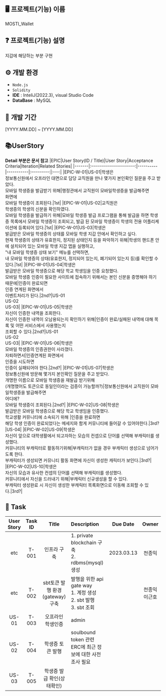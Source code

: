 ## 🖥️ 프로젝트(기능) 이름
MOSTI_Wallet

## :question: 프로젝트(기능) 설명
지갑에 해당하는 부분 구현

## ⚙️ 개발 환경
- `Node.js`
- `Solidity`
- **IDE** : InteliJ(2022.3), visual Studio Code
- **DataBase** : MySQL

## :date: 개발 기간
[YYYY.MM.DD] ~ [YYYY.MM.DD]

## :books:UserStory
**Detail 부분은 문서 참고**
|EPIC|User Story(ID / Title)|User Story|Acceptance Criteria|Iteration|Related Stories|
|-------|:----------------------:|----------|-----------|:---------:|:---:|
|EPIC-W-01|US-01|학생은 <br> 정보통신원에서 오프라인 대면으로 담당 교직원을 만나 몇가지 본인확인 질문을 주고 받았다. <br> 모바일 학생증을 발급받기 위해|행정관에서 교직원이 모바일학생증을 발급해주면<br> 화면에<br> 모바일 학생증이 조회된다.|1st|
|EPIC-W-01|US-02|교직원은 <br> 학생증의 학생의 신분을 확인하였다. <br> 모바일 학생증을 발급하기 위해|모바일 학생증 발급 프로그램을 통해 발급을 하면 학생증 목록에서 모바일 학생증이 조회되고, 발급 된 모바일 학생증이 학생의 전용 어플리케이션에 등록되어 있다.|1st|
|EPIC-W-01|US-03|학생은 <br> 발급받은 모바일 학생증의 상태를 모바일 학생 지갑 안에서 확인하고 싶다. <br> 현재 학생증의 상태가 유효한지, 정지된 상태인지 등을 파악하기 위해|학생의 핸드폰 안에 설치되어 있는 모바일 학생 지갑 앱을 실행하고,<br> "내 모바일 학생증 상태 보기" 메뉴를 선택하면, <br> 내 모바일 학생증의 상태(유효한지, 정지되어 있는지, 폐기되어 있는지 등)를 확인할 수 있다.|1st|
|EPIC-W-01|US-04|학생은<br>발급받은 모바일 학생증으로 해당 학교 학생임을 인증 요청했다.<br>모바일 학생증 인증이 필요한 사이트에 접속하기 위해서는 본인 신분을 증명해야 하기 때문에|인증이 완료되면 <br> 인증 연계된 화면에서 <br> 이벤트처리가 된다.|2nd?|US-01<br>US-02<br>US-03|
|EPIC-W-01|US-05|학생은<br>자신이 인증한 내역을 조회한다.<br>자신이 인증한 내역이 오남용되는지 확인하기 위해|인증이 완료/실패된 내역에 대해 목록 및 어떤 서비스에서 사용했는지<br>조회할 수 있다.|2nd?|US-01<br>US-02<br>US-03|
|EPIC-W-01|US-06|학생은<br>모바일 학생증의 인증권한이 사라졌다.<br>자퇴하면서|인증연계된 화면에서 <br>인증을 시도하면<br>인증이 실패되어야 한다.|2nd?|
|EPIC-W-01|US-07|학생은<br>정보통신원에 방문해 몇가지 본인확인 질문을 주고 받았다.<br>개명한 이름으로 모바일 학생증을 재발급 받기위해<br>(개명했어도 토큰으로 동일인이라는 검증이 가능할까?)|정보통신원에서 교직원이 모바일학생증을 발급해주면<br>어디에?<br>모바일 학생증이 조회된다.|2nd?|
|EPIC-W-02|US-08|학생은 <br>발급받은 모바일 학생증으로 해당 학교 학생임을 인증했다.<br>학교생활 커뮤니티에 소속되기 위해 |인증을 완료하면 <br>해당 학생 인증이 완료되었다는 메세지와 함게 커뮤니티에 들어갈 수 있어야한다.|3rd?|US-04|
|EPIC-W-02|US-09|학생은<br>자신이 앞으로 대학생활에서 되고자하는 모습의 컨셉으로 단어를 선택해 부캐릭터를 생성했다.<br>커뮤니티의 부캐릭터로 활동하기위해|부캐릭터가 없을 경우 부캐릭터 생성으로 넘어가도록 한다.<br>부캐릭터가 생성되면 커뮤니티 활동 화면에 자신이 생성한 캐릭터가 보인다.|3rd?|
|EPIC-W-02|US-10|학생은 <br>자신의 모습과 유사한 컨셉의 단어를 선택해 부캐릭터를 생성했다.<br>커뮤니티에서 자신을 드러내기 위해|부캐릭터 신규생성을 할 수 있다.<br>부캐릭터 생성완료 시 자신이 생성한 부캐릭터 목록화면으로 이동해 조회할 수 있다.|3rd?|



## :notebook: Task
|User Story|Task ID|Title|Description|Due Date|Owner|
|:--------:|:-----:|:---:|:----------|:------:|:---:|
|etc|T-001|인프라 구축|1. private blockchain 구축<br>2. rdbms(mysql) 생성|2023.03.13|천종익|
|etc|T-002|sbt토큰 발행 환경(gateway) 구축|발행을 위한 api gate way<br>1. 계정 생성<br>2. sbt 발행<br>3. sbt 조회| |천종익<br>이근호|
|US-01|T-003|오프라인 학생인증|admin|
|US-02|T-004|학생증 토큰 발행|soulbound token 관련 ERC에 최근 정보에 대한 사전 조사 필요|
|US-03|T-005|학생증 발급 확인(상태확인)|
